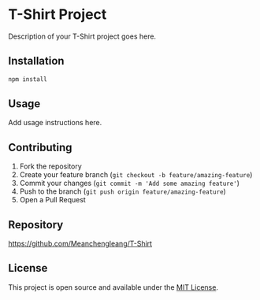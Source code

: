 # T-Shirt Project

Description of your T-Shirt project goes here.

## Installation

```bash
npm install
```

## Usage

Add usage instructions here.

## Contributing

1. Fork the repository
2. Create your feature branch (`git checkout -b feature/amazing-feature`)
3. Commit your changes (`git commit -m 'Add some amazing feature'`)
4. Push to the branch (`git push origin feature/amazing-feature`)
5. Open a Pull Request

## Repository

https://github.com/Meanchengleang/T-Shirt

## License

This project is open source and available under the [MIT License](LICENSE).
